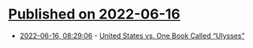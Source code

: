 # [Published on 2022-06-16](index.md)

* [2022-06-16, 08:29:06](https://news.ycombinator.com/item?id=31763690) - [United States vs. One Book Called “Ulysses”](https://law.justia.com/cases/federal/district-courts/FSupp/5/182/2250768/)
